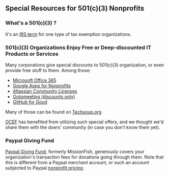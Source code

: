 ## Special Resources for 501(c)(3) Nonprofits

### What's a 501(c)(3) ?

It's an [IRS term](https://www.irs.gov/Charities-\&-Non-Profits/Charitable-Organizations/Exemption-Requirements-Section-501\(c\)\(3\)-Organizations) for one type of tax exemption organizations. 

### 501(c)(3) Organizations Enjoy Free or Deep-discounted IT Products or Services

Many corporations give special discounts to 501(c)(3) organization, or even provide free stuff to them. Among those:

* [Microsoft Office 365](https://products.office.com/en-us/nonprofit/office-365-nonprofit-plans-and-pricing)
* [Google Apps for Nonprofits](https://www.google.com/nonprofits/products/)
* [Atlassian Community Licenses](https://www.atlassian.com/software/views/community-license-request)
* [Gotomeeting (discounts only)](http://www.techsoup.org/citrix)
* [GitHub for Good](https://github.com/nonprofit)

Many of those can be found on [Techsoup.org](http://www.techsoup.org/).

[OCEF](http://www.ocef.org) has benefited from utilizing such special offers, and we thought we'd share them with the doers' community (in case you don't know them yet).

### Paypal Giving Fund

[Paypal Giving Fund](https://www.paypal.com/givingfund/), formerly MissionFish, generously covers your organization's transaction fees for donations going through them. Note that this is different from a Paypal merchant account, or such an account subjected to Paypal [nonprofit pricing](https://www.paypal.com/us/webapps/mpp/donations).
